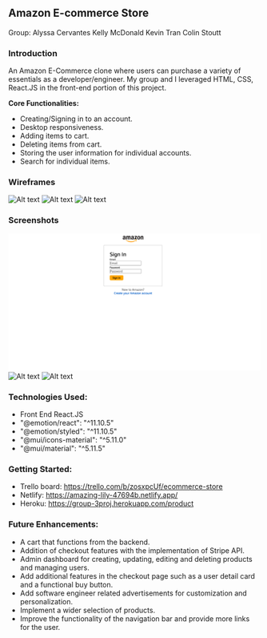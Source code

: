 ## Amazon E-commerce Store

Group:
Alyssa Cervantes
Kelly McDonald
Kevin Tran
Colin Stoutt

### Introduction

An Amazon E-Commerce clone where users can purchase a variety of essentials as a developer/engineer. My group and I leveraged HTML, CSS, React.JS in the front-end portion of this project. 

**Core Functionalities:**
* Creating/Signing in to an account. 
* Desktop responsiveness.
* Adding items to cart.
* Deleting items from cart.
* Storing the user information for individual accounts. 
* Search for individual items. 


### Wireframes
![Alt text](Screen%20Shot%202023-01-20%20at%2011.43.14%20AM.png)
![Alt text](Screen%20Shot%202023-01-20%20at%2011.43.27%20AM.png)
![Alt text](Screen%20Shot%202023-01-20%20at%2011.43.37%20AM.png)

### Screenshots
![Alt text](Screen%20Shot%202023-02-07%20at%202.18.42%20PM.png)
![Alt text](Screen%20Shot%202023-01-21%20at%201.34.21%20AM.png)
![Alt text](Screen%20Shot%202023-01-21%20at%201.35.22%20AM.png)

### Technologies Used: 

- Front End React.JS
- "@emotion/react": "^11.10.5"
- "@emotion/styled": "^11.10.5"
- "@mui/icons-material": "^5.11.0"
- "@mui/material": "^5.11.5"

### Getting Started: 

- Trello board: https://trello.com/b/zosxpcUf/ecommerce-store
- Netlify: https://amazing-lily-47694b.netlify.app/
- Heroku: https://group-3proj.herokuapp.com/product


### Future Enhancements:

- A cart that functions from the backend.
- Addition of checkout features with the implementation of Stripe API.
- Admin dashboard for creating, updating, editing and deleting products and managing users.
- Add additional features in the checkout page such as a user detail card and a functional buy button.
- Add software engineer related advertisements for customization and personalization. 
- Implement a wider selection of products.
- Improve the functionality of the navigation bar and provide more links for the user. 
  
